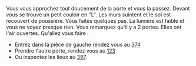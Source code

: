 Vous vous approchez tout doucement de la porte et vous la passez. Devant vous se trouve un petit couloir en "L". Les murs suintent et le sol est recouvert de poussière. Vous faites quelques pas. La lumière est faible et vous ne voyez presque rien. Vous remarquez qu'il y a 2 portes. Elles ont l'air ouvertes. Qu'allez vous faire :

- Entrez dans la pièce de gauche rendez vous au [374](374)
- Prendre l'autre porte, rendez vous au [123](123)
- Ou inspectez les lieux au [397](397).
